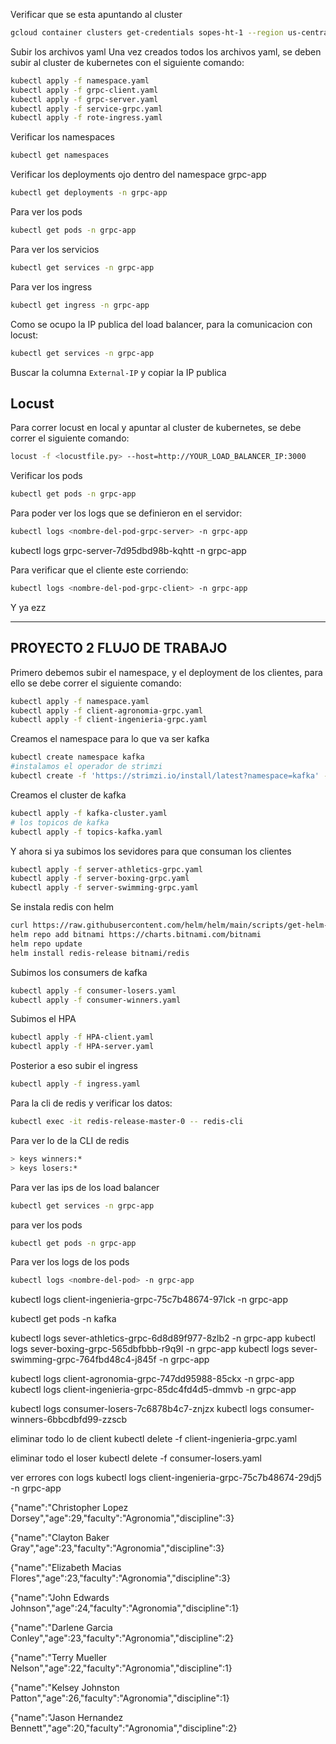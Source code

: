 Verificar que se esta apuntando al cluster
```bash
gcloud container clusters get-credentials sopes-ht-1 --region us-central1
```
Subir los archivos yaml
Una vez creados todos los archivos yaml, se deben subir al cluster de kubernetes con el siguiente comando:
```bash
kubectl apply -f namespace.yaml
kubectl apply -f grpc-client.yaml
kubectl apply -f grpc-server.yaml
kubectl apply -f service-grpc.yaml
kubectl apply -f rote-ingress.yaml
```
Verificar los namespaces
```bash
kubectl get namespaces
```

Verificar los deployments ojo dentro del namespace grpc-app
```bash
kubectl get deployments -n grpc-app
```

Para ver los pods
```bash
kubectl get pods -n grpc-app
```
Para ver los servicios
```bash
kubectl get services -n grpc-app
```
Para ver los ingress
```bash
kubectl get ingress -n grpc-app
```
Como se ocupo la IP publica del load balancer, para la comunicacion con locust:
```bash
kubectl get services -n grpc-app
```
Buscar la columna `External-IP` y copiar la IP publica

## Locust
Para correr locust en local y apuntar al cluster de kubernetes, se debe correr el siguiente comando:
```bash
locust -f <locustfile.py> --host=http://YOUR_LOAD_BALANCER_IP:3000
```

Verificar los pods
```bash
kubectl get pods -n grpc-app
```

Para poder ver los logs que se definieron en el servidor:
```bash
kubectl logs <nombre-del-pod-grpc-server> -n grpc-app
```
kubectl logs grpc-server-7d95dbd98b-kqhtt -n grpc-app

Para verificar que el cliente este corriendo:
```bash
kubectl logs <nombre-del-pod-grpc-client> -n grpc-app
```
Y ya ezz


---
## PROYECTO 2 FLUJO DE TRABAJO

Primero debemos subir el namespace, y el deployment de los clientes, para ello se debe correr el siguiente comando:
```bash
kubectl apply -f namespace.yaml
kubectl apply -f client-agronomia-grpc.yaml
kubectl apply -f client-ingenieria-grpc.yaml
```
Creamos el namespace para lo que va ser kafka
```bash
kubectl create namespace kafka
#instalamos el operador de strimzi
kubectl create -f 'https://strimzi.io/install/latest?namespace=kafka' -n kafka
```
Creamos el cluster de kafka
```bash
kubectl apply -f kafka-cluster.yaml
# los topicos de kafka
kubectl apply -f topics-kafka.yaml
```
Y ahora si ya subimos los sevidores para que consuman los clientes
```bash
kubectl apply -f server-athletics-grpc.yaml
kubectl apply -f server-boxing-grpc.yaml
kubectl apply -f server-swimming-grpc.yaml
```
Se instala redis con helm
```bash
curl https://raw.githubusercontent.com/helm/helm/main/scripts/get-helm-3 | bash
helm repo add bitnami https://charts.bitnami.com/bitnami
helm repo update
helm install redis-release bitnami/redis
```

Subimos los consumers de kafka
```bash
kubectl apply -f consumer-losers.yaml
kubectl apply -f consumer-winners.yaml
```
Subimos el HPA
```bash
kubectl apply -f HPA-client.yaml
kubectl apply -f HPA-server.yaml
```

Posterior a eso subir el ingress
```bash
kubectl apply -f ingress.yaml
```
Para la cli de redis y verificar los datos:
```bash
kubectl exec -it redis-release-master-0 -- redis-cli
```
Para ver lo de la CLI de redis
```bash
> keys winners:*
> keys losers:*
```
Para ver las ips de los load balancer
```bash
kubectl get services -n grpc-app
```
para ver los pods
```bash
kubectl get pods -n grpc-app
```
Para ver los logs de los pods
```bash
kubectl logs <nombre-del-pod> -n grpc-app
```

kubectl logs client-ingenieria-grpc-75c7b48674-97lck -n grpc-app

kubectl get pods -n kafka

kubectl logs sever-athletics-grpc-6d8d89f977-8zlb2 -n grpc-app
kubectl logs sever-boxing-grpc-565dbfbbb-r9q9l -n grpc-app
kubectl logs sever-swimming-grpc-764fbd48c4-j845f -n grpc-app

kubectl logs client-agronomia-grpc-747dd95988-85ckx -n grpc-app
kubectl logs client-ingenieria-grpc-85dc4fd4d5-dmmvb -n grpc-app


kubectl logs consumer-losers-7c6878b4c7-znjzx
kubectl logs consumer-winners-6bbcdbfd99-zzscb

eliminar todo lo de client
kubectl delete -f client-ingenieria-grpc.yaml

eliminar todo el loser
kubectl delete -f consumer-losers.yaml

ver errores con logs
kubectl logs client-ingenieria-grpc-75c7b48674-29dj5 -n grpc-app


{"name":"Christopher Lopez Dorsey","age":29,"faculty":"Agronomia","discipline":3}

{"name":"Clayton Baker Gray","age":23,"faculty":"Agronomia","discipline":3}

{"name":"Elizabeth Macias Flores","age":23,"faculty":"Agronomia","discipline":3}

{"name":"John Edwards Johnson","age":24,"faculty":"Agronomia","discipline":1}

{"name":"Darlene Garcia Conley","age":23,"faculty":"Agronomia","discipline":2}

{"name":"Terry Mueller Nelson","age":22,"faculty":"Agronomia","discipline":1}

{"name":"Kelsey Johnston Patton","age":26,"faculty":"Agronomia","discipline":1}

{"name":"Jason Hernandez Bennett","age":20,"faculty":"Agronomia","discipline":2}
